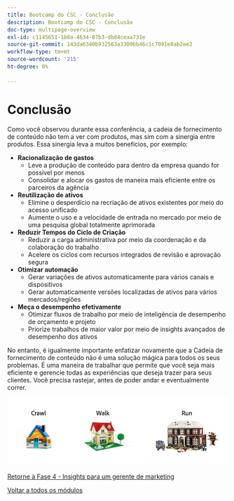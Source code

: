 ```yaml
---
title: Bootcamp do CSC - Conclusão
description: Bootcamp do CSC - Conclusão
doc-type: multipage-overview
exl-id: c1145651-1b8a-4634-87b3-db84ceaa731e
source-git-commit: 143da6340b932563a3309bb46c1c7091e0ab2ee2
workflow-type: tm+mt
source-wordcount: '215'
ht-degree: 0%

---
```


# Conclusão

Como você observou durante essa conferência, a cadeia de fornecimento de conteúdo não tem a ver com produtos, mas sim com a sinergia entre produtos. Essa sinergia leva a muitos benefícios, por exemplo:

- **Racionalização de gastos**
   - Leve a produção de conteúdo para dentro da empresa quando for possível por menos
   - Consolidar e alocar os gastos de maneira mais eficiente entre os parceiros da agência
- **Reutilização de ativos**
   - Elimine o desperdício na recriação de ativos existentes por meio do acesso unificado
   - Aumente o uso e a velocidade de entrada no mercado por meio de uma pesquisa global totalmente aprimorada
- **Reduzir Tempos do Ciclo de Criação**
   - Reduzir a carga administrativa por meio da coordenação e da colaboração do trabalho
   - Acelere os ciclos com recursos integrados de revisão e aprovação segura
- **Otimizar automação**
   - Gerar variações de ativos automaticamente para vários canais e dispositivos
   - Gerar automaticamente versões localizadas de ativos para vários mercados/regiões
- **Meça o desempenho efetivamente**
   - Otimizar fluxos de trabalho por meio de inteligência de desempenho de orçamento e projeto
   - Priorize trabalhos de maior valor por meio de insights avançados de desempenho dos ativos

No entanto, é igualmente importante enfatizar novamente que a Cadeia de fornecimento de conteúdo não é uma solução mágica para todos os seus problemas. É uma maneira de trabalhar que permite que você seja mais eficiente e gerencie todas as experiências que deseja trazer para seus clientes. Você precisa rastejar, antes de poder andar e eventualmente correr.

![Execução de Caminhada de Rastreamento](./images/crawl-walk-run.png)


[Retorne à Fase 4 - Insights para um gerente de marketing](./phases/insights/marketing-manager.md)

[Voltar a todos os módulos](./overview.md)
